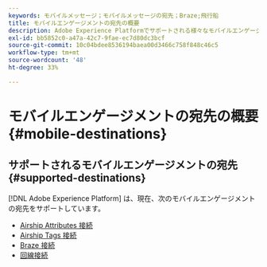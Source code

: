 ```yaml
---
keywords: モバイルメッセージ；モバイルメッセージの宛先；Braze;飛行船
title: モバイルエンゲージメントの宛先の概要
description: Adobe Experience Platformでサポートされる様々なモバイルエンゲージメントの宛先について説明します。
exl-id: bb5852c0-a47a-42c7-9fae-ec7d80dc3bcf
source-git-commit: 10c04bdee8536194baea00d3466c758f848c46c5
workflow-type: tm+mt
source-wordcount: '48'
ht-degree: 33%

---
```


# モバイルエンゲージメントの宛先の概要 {#mobile-destinations}

## サポートされるモバイルエンゲージメントの宛先 {#supported-destinations}

[!DNL Adobe Experience Platform] は、現在、次のモバイルエンゲージメントの宛先をサポートしています。

* [Airship Attributes 接続](airship-attributes.md)
* [Airship Tags 接続](airship-tags.md)
* [Braze 接続](braze.md)
* [回線接続](line.md)